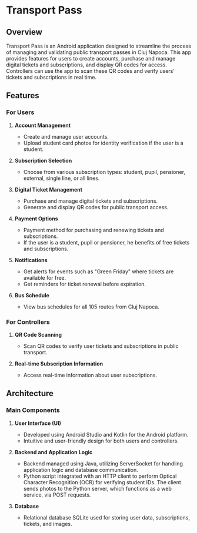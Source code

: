 # Transport Pass 

## Overview

Transport Pass is an Android application designed to streamline the process of managing and validating public transport passes in Cluj Napoca. This app provides features for users to create accounts, purchase and manage digital tickets and subscriptions, and display QR codes for access. Controllers can use the app to scan these QR codes and verify users' tickets and subscriptions in real time.

## Features

### For Users

1. **Account Management**
   - Create and manage user accounts.
   - Upload student card photos for identity verification if the user is a student.

2. **Subscription Selection**
   - Choose from various subscription types: student, pupil, pensioner, external, single line, or all lines.

3. **Digital Ticket Management**
   - Purchase and manage digital tickets and subscriptions.
   - Generate and display QR codes for public transport access.

4. **Payment Options**
   - Payment method for purchasing and renewing tickets and subscriptions.
   - If the user is a student, pupil or pensioner, he benefits of free tickets and subscriptions.

5. **Notifications**
   - Get alerts for events such as "Green Friday" where tickets are available for free.
   - Get reminders for ticket renewal before expiration.

6. **Bus Schedule**
   - View bus schedules for all 105 routes from Cluj Napoca.

### For Controllers

1. **QR Code Scanning**
   - Scan QR codes to verify user tickets and subscriptions in public transport.

2. **Real-time Subscription Information**
   - Access real-time information about user subscriptions.

## Architecture

### Main Components

1. **User Interface (UI)**
   - Developed using Android Studio and Kotlin for the Android platform.
   - Intuitive and user-friendly design for both users and controllers.

2. **Backend and Application Logic**
   - Backend managed using Java, utilizing ServerSocket for handling application logic and database communication.
   - Python script integrated with an HTTP client to perform Optical Character Recognition (OCR) for verifying student IDs. The client sends photos to the Python server, which functions as a web service, via POST requests.

3. **Database**
   - Relational database SQLite used for storing user data, subscriptions, tickets, and images.
